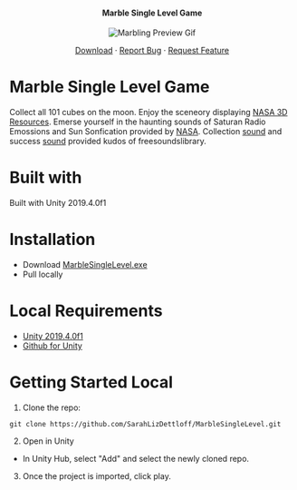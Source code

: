 <p align="center">

  <h4 align="center">Marble Single Level Game</h4>
  <p align="center">
  <img src="https://raw.githubusercontent.com/SarahLizDettloff/MarbleSingleLevel/master/MarblingPreview.gif?raw=true" alt="Marbling Preview Gif" />
</p>
  <p align="center">
    <a href="https://github.com/SarahLizDettloff/MarbleSingleLevel/blob/master/MarbleSingleLevel.exe">Download</a>
    ·
    <a href="https://github.com/sarahlizdettloff/MarbleSingleLevel/issues">Report Bug</a>
    ·
    <a href="https://github.com/sarahlizdettloff/MarbleSingleLevel/issues">Request Feature</a>
  </p>
</p>


# Marble Single Level Game
Collect all 101 cubes on the moon. Enjoy the sceneory displaying [NASA 3D Resources](https://nasa3d.arc.nasa.gov/models). Emerse yourself in the haunting sounds of Saturan Radio Emossions and Sun Sonfication provided by [NASA](https://www.nasa.gov/vision/universe/features/halloween_sounds.html). Collection [sound](https://freesound.org/people/JustinBW/sounds/80921/) and success [sound](https://www.freesoundslibrary.com/success-sound-effect/) provided kudos of freesoundslibrary.


# Built with
Built with Unity 2019.4.0f1

# Installation 
- Download [MarbleSingleLevel.exe](https://raw.githubusercontent.com/SarahLizDettloff/MarbleSingleLevel/master/MarbleSingleLevel.exe)
- Pull locally

# Local Requirements
- [Unity 2019.4.0f1](https://unity3d.com/get-unity/download/archive)
- [Github for Unity](https://unity.github.com/)

# Getting Started Local
1. Clone the repo:
```
git clone https://github.com/SarahLizDettloff/MarbleSingleLevel.git
```
2. Open in Unity
- In Unity Hub, select "Add" and select the newly cloned repo.
3. Once the project is imported, click play. 


